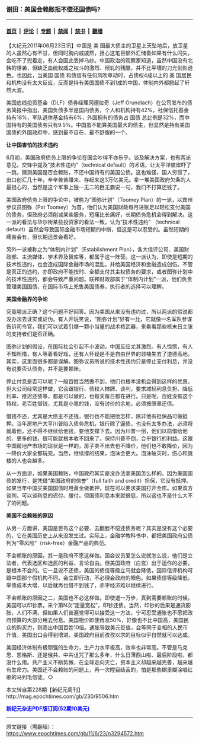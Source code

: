 ### 谢田：美国会赖账拒不偿还国债吗?

---

#### [首页](../../../..?n3294572) &nbsp;|&nbsp; [评论](../../../../../epoch-comment?n3294572) &nbsp;|&nbsp; [专题](../../../../../epoch-special?n3294572) &nbsp;|&nbsp; [禁闻](../../../../../epoch-news?n3294572) &nbsp;|&nbsp; [禁书](../../../../../books?n3294572) &nbsp;|&nbsp; [翻墙](https://github.com/gfw-breaker/nogfw/blob/master/README.md?n3294572)


<div class="post_content" id="artbody" itemprop="articleBody">
 <!-- article content begin -->
 <p>
  【大纪元2011年06月23日讯】中国是
  <ok href="https://www.epochtimes.com/gb/tag/%E7%BE%8E.html">
   美
  </ok>
  国最大债主的卫星上天坠地后，放卫星的人虽然心有不甘，但同时胸内戚戚然，担心这笔巨额外汇储备如果有什么闪失，会吃不了兜着走，有人会因此丢掉乌纱。中国政治的观察家知道，虽然中国没有北韩的世袭，但缺乏血统权威之权斗的激烈、倾轧的残酷，并不比平壤的刀光剑影逊色。也因此，当美国
  <ok href="https://www.epochtimes.com/gb/tag/%E5%9B%BD%E5%80%BA.html">
   国债
  </ok>
  和债信有任何风吹草动时，占债权4成以上的
  <ok href="https://www.epochtimes.com/gb/tag/%E7%BE%8E.html">
   美
  </ok>
  国居民和机构没有太大反应，反而是持有美国国债不到1成的中国，体制内外都掀起了轩然大波。
 </p>
 <p>
  美国底线投资基金（DLF）债券经理冈德拉奇（Jeff Grundlach）在公司发布的债务简报中指出，美国负债多半是国内债务，个人和机构持有42%，社保信托基金持有18%，军队退休基金持有6%，外国拥有的债务占
  <ok href="https://www.epochtimes.com/gb/tag/%E5%9B%BD%E5%80%BA.html">
   国债
  </ok>
  总比例是32%，而中国持有的美国债务只有9.5%。中国虽不能算美国最大的债主，但显然是持有美国国债的外国政府中，感到最不自在、最不舒服的一个。
 </p>
 <p>
  <b>
   让中国害怕的技术违约
  </b>
 </p>
 <p>
  6月初，美国政府债务上限的争论在国会吵得不亦乐乎。谈及解决方案，也有两派意见。交锋中提及“技术性违约”（technical default）的术语，让太平洋彼岸吓了一跳，猜测美国是否会赖账，不还中国持有的美国公债。这也难怪，国人穷惯了，出口创汇几十年，辛辛苦苦赚来、存起来这3万亿美元。拿一堆美国政府欠条的人最担心的，当然是这个军事上独一无二的巨无霸说一句，我们不打算还钱了。
 </p>
 <p>
  美国政府债务上限的争论中，被称为“图弥计划”（Toomey Plan）的一派，以宾州参议员图弥（Pat Toomey）为首，他们认为美国财政每月进账足以轻松支付美国的债务，但政府必须削减某些服务，短痛比长痛好，长期债务危机会得到解决。这一派的看法与华尔街某些投资家的看法一致，认为“技术性违约” （technical default）虽然会导致国际金融市场短期的中断，但这是可以忍受的。虽然短期的痛苦会有，但长期远景会看好。
 </p>
 <p>
  另外一派被称之为“体制内计划”（Establishment Plan），各大信评公司、美国财政部、主流媒体、学术界及智库等，都属于这一阵营。这一派认为，即使是短期的技术性违约，也会造成国际金融市场的混乱，并给美国经济和金融造成创伤。不管是真正的违约，亦即政府不能按时、全额支付其主权债务的要求，或者图弥计划中的技术性违约，都会导致严重问题。联邦财政部属于“体制内计划”一派，他们负责管理美国国债、在国际市场上兜售美国债券，执行者的选择可以理解。
 </p>
 <p>
  <b>
   美国金融界的争论
  </b>
 </p>
 <p>
  究竟哪派正确？这个问题不好回答。因为美国从来没有违约过，所以两派的假说都没办法去证实或证伪。有人开玩笑说，“图弥计划”好有一比，它就像一名军队参谋告诉司令官，我们可以试着引爆一颗小当量的战术核武器，来看看那些核末日主张的支持者们是否正确。
 </p>
 <p>
  图弥计划的假设，在国际社会引起不小波动，中国反应尤其激烈。有人惊慌，有人不知所措，有人等着看好戏，还有人怀疑是不是自由世界的领袖失去了道德高地。其实，这里面很多都是误解。图弥议员所说的技术性违约只是停止支付利息，并没有说要否认债务，并不是要赖账。
 </p>
 <p>
  停止付息是否可以呢？一般百姓当然做不到，他们也根本没机会得到这样的优惠。但大公司经常这样做，它会跟银行、债权人摊牌、谈判，要求减轻利息负担、降低利率、推迟还债等，都是可以做的，也每天每日都在进行。只是呢，百姓没有这个特权。老百姓借钱，尤其是小笔的钱，没有讨价的余地，必须按原章还债。
 </p>
 <p>
  借钱不还，尤其是大债主不还钱，银行也不能把他怎样，除非他有担保品可做抵押。当年房地产大亨川普陷入债务危机，银行除了逼债，也没有太多办法，必须将就着他，还不得不继续给他钱，要他支撑下去。因为川普一倒，他们以前借给他的、更多的钱，很可能就根本收不回来了。保持川普不倒，合乎银行的利益。这跟中国房地产市场的现状是一样的，房子卖不出去也不降价，他们也不敢降价，因为一降价大家全都玩完。当然，继续撑的结果，泡沫会更大。泡沫破灭时，伤心和跳楼的人也会越多。
 </p>
 <p>
  从一方面讲，如果美国赖账，中国政府其实是没办法拿美国怎么样的。因为美国国债的发行，是凭借“美国政府的信誉”（full faith and credit）担保，它没有抵押。如果当年中国买美国国债时用黄金做抵押，现在可以要求美国打开金库。如果双方谈判，可以谈利息的迟付、缓付。但国债利息本来就很低，所以这也不是什么大不了的问题。
 </p>
 <p>
  <b>
   美国不会赖账的原因
  </b>
 </p>
 <p>
  从另一方面讲，美国是否有这个必要、去翻脸不偿还债务呢？其实是没有这个必要的，它在美国历史上从来没发生过。实际上，金融学教科书中，都把美国政府公债列为“零风险”（risk-free）金融产品的典范。
 </p>
 <p>
  不会赖账的原因，其一是政府不愿这样做。国会议员爱怎么说就怎么说，他们是立法者，代表选区和选民的利益，言论自由。但美国政府（白宫）出于运作的必要，是根本不会的。它一旦说不还债，美国的债信等级立马就会降低，国际信评机构可跟中国那个假机构不同，会立即行动，不必理会政府的眼色。如果债信等级降低，举债成本大增，以后就再也借不到钱了，赤字经济难以继续进行。
 </p>
 <p>
  不会赖账的原因之二，美国也不必这样做。即使退一万步，真到需要赖账的时候，美国可以印钞票，来个第N次“定量宽松”，印钞还债。当然，印钞的后果是通货膨胀，人们不满，但如果人们普遍觉得可以接受这一方法，宁可忍受通胀也不愿把政府预算的大部分用去付息。美国物价即使再涨50%，好像也不比中国高，美国民众的购买力，则高出中国百姓10倍。通胀导致美元贬值，会等同于变相的人民币升值，美国出口会得到增进，美国政府目前孜孜以求的目标似乎自然就可以达成。
 </p>
 <p>
  美国经济体制有极顽强的生命力，生产力水平极高，效率也非常高。不管是马克思、恩格斯、还是俄共、中共诅咒了那么多年，什么日薄西山啦、最后阶段啦，都没什么用。共产主义不断势微，在全球走向灭亡，资本主义却越来越完善，越来越有生命力。美国还不会赖账的问题上，再一次瞠目结舌的，怕是那些糊里糊涂唱红歌的马列毛信徒。◇
 </p>
 <p>
  本文转自第228期【新纪元周刊】
  <br/>
  <ok href=" http://mag.epochtimes.com/gb/230/9506.htm " target="_blank">
   http://mag.epochtimes.com/gb/230/9506.htm
  </ok>
 </p>
 <p>
  <ok href="http://mag.epochtimes.com/pdfmag/home.html">
   <font color="blue">
    <b>
     新纪元杂志PDF版订阅(52期10美元)
    </b>
   </font>
  </ok>
 </p>
 <p>
  <!-- article content end -->
  <div id="below_article_ad">
  </div>
 </p>
</div>


---

原文链接（需翻墙）：https://www.epochtimes.com/gb/11/6/23/n3294572.htm